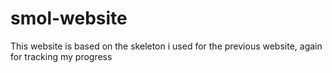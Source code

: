 # smol-website
 This website is based on the skeleton i used for the previous website, again for tracking my progress
